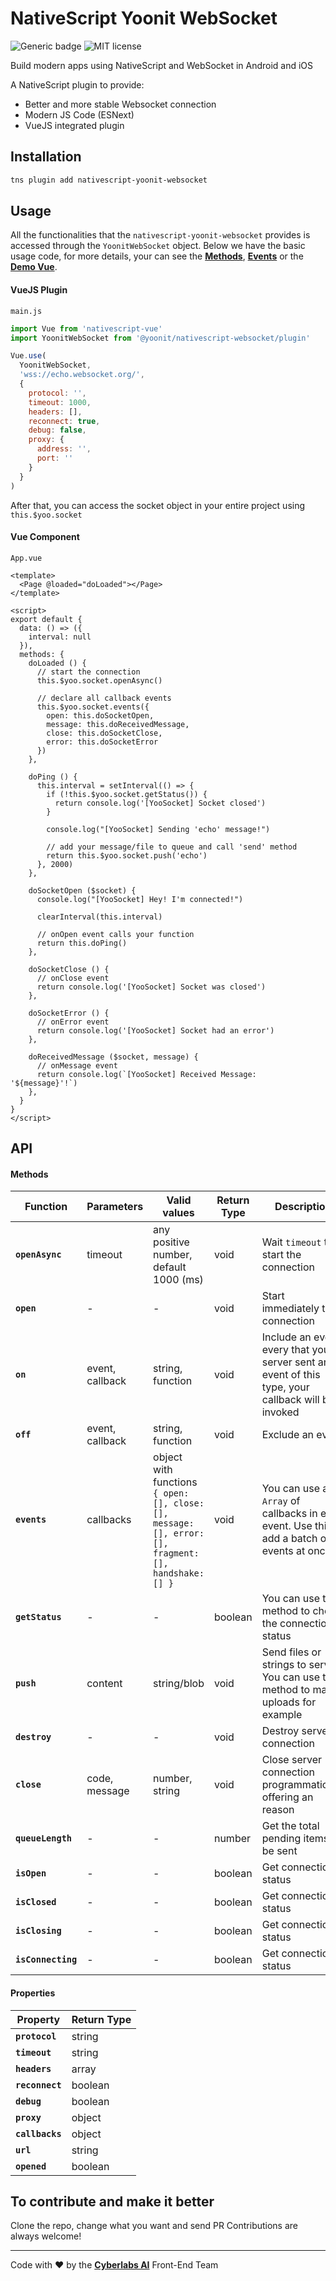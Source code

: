 # NativeScript Yoonit WebSocket

![Generic badge](https://img.shields.io/badge/version-v1.0.0-<COLOR>.svg) ![MIT license](https://img.shields.io/badge/License-MIT-blue.svg)

Build modern apps using NativeScript and WebSocket in Android and iOS

A NativeScript plugin to provide:
- Better and more stable Websocket connection
- Modern JS Code (ESNext)
- VueJS integrated plugin

## Installation

```bash
tns plugin add nativescript-yoonit-websocket
```

## Usage

All the functionalities that the `nativescript-yoonit-websocket` provides is accessed through the `YoonitWebSocket` object. Below we have the basic usage code, for more details, your can see the [**Methods**](#methods), [**Events**](#events) or the [**Demo Vue**](https://github.com/Yoonit-Labs/nativescript-yoonit-websocket/tree/development/demo-vue).


#### VueJS Plugin
`main.js`
```javascript
import Vue from 'nativescript-vue'
import YoonitWebSocket from '@yoonit/nativescript-websocket/plugin'

Vue.use(
  YoonitWebSocket,
  'wss://echo.websocket.org/',
  {
    protocol: '',
    timeout: 1000,
    headers: [],
    reconnect: true,
    debug: false,
    proxy: {
      address: '',
      port: ''
    }
  }
)
```

After that, you can access the socket object in your entire project using `this.$yoo.socket`

#### Vue Component
`App.vue`
```vue
<template>
  <Page @loaded="doLoaded"></Page>
</template>

<script>
export default {
  data: () => ({
    interval: null
  }),
  methods: {
    doLoaded () {
      // start the connection
      this.$yoo.socket.openAsync()

      // declare all callback events
      this.$yoo.socket.events({
        open: this.doSocketOpen,
        message: this.doReceivedMessage,
        close: this.doSocketClose,
        error: this.doSocketError
      })
    },

    doPing () {
      this.interval = setInterval(() => {
        if (!this.$yoo.socket.getStatus()) {
          return console.log('[YooSocket] Socket closed')
        }

        console.log("[YooSocket] Sending 'echo' message!")

        // add your message/file to queue and call 'send' method
        return this.$yoo.socket.push('echo')
      }, 2000)
    },

    doSocketOpen ($socket) {
      console.log("[YooSocket] Hey! I'm connected!")

      clearInterval(this.interval)

      // onOpen event calls your function
      return this.doPing()
    },

    doSocketClose () {
      // onClose event
      return console.log('[YooSocket] Socket was closed')
    },

    doSocketError () {
      // onError event
      return console.log('[YooSocket] Socket had an error')
    },

    doReceivedMessage ($socket, message) {
      // onMessage event
      return console.log(`[YooSocket] Received Message: '${message}'!`)
    },
  }
}
</script>
```


## API

#### Methods   
| Function | Parameters | Valid values | Return Type | Description |
|-|-|-|-|-|  
| **`openAsync`** | timeout | any positive number, default 1000 (ms) | void | Wait `timeout` to start the connection
| **`open`** | - | - | void | Start immediately the connection
| **`on`** | event, callback | string, function | void | Include an event, every that your server sent an event of this type, your callback will be invoked
| **`off`** | event, callback | string, function | void | Exclude an event
| **`events`** | callbacks | object with functions ```{ open: [], close: [], message: [], error: [], fragment: [], handshake: [] }``` | void | You can use an `Array` of callbacks in each event. Use this to add a batch of events at once
| **`getStatus`** | - | - | boolean | You can use this method to check the connection status
| **`push`** | content | string/blob | void | Send files or strings to server. You can use this method to make uploads for example
| **`destroy`** | - | - | void | Destroy server connection
| **`close`** | code, message | number, string | void | Close server connection programmatically offering an reason
| **`queueLength`** | - | - | number | Get the total pending items to be sent
| **`isOpen`** | - | - | boolean | Get connection status
| **`isClosed`** | - | - | boolean | Get connection status
| **`isClosing`** | - | - | boolean | Get connection status
| **`isConnecting`** | - | - | boolean | Get connection status

#### Properties   
| Property | Return Type |
|-|-|
| **`protocol`** | string
| **`timeout`** | string
| **`headers`** | array
| **`reconnect`** | boolean
| **`debug`** | boolean
| **`proxy`** | object
| **`callbacks`** | object
| **`url`** | string
| **`opened`** | boolean


## To contribute and make it better

Clone the repo, change what you want and send PR
Contributions are always welcome!

---

Code with ❤ by the [**Cyberlabs AI**](https://cyberlabs.ai/) Front-End Team
